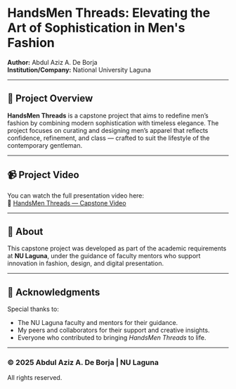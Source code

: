 # HandsMen Threads: Elevating the Art of Sophistication in Men's Fashion

**Author:** Abdul Aziz A. De Borja  
**Institution/Company:** National University Laguna

---

## 📖 Project Overview
**HandsMen Threads** is a capstone project that aims to redefine men’s fashion by combining modern sophistication with timeless elegance. The project focuses on curating and designing men’s apparel that reflects confidence, refinement, and class — crafted to suit the lifestyle of the contemporary gentleman.

---


## 📹 Project Video
You can watch the full presentation video here:  
🔗 [HandsMen Threads — Capstone Video](https://drive.google.com/file/d/15VFYiJseC4_-2TonvA7LJrCcVgAkFB-j/view?pli=1)

---

## 🏫 About
This capstone project was developed as part of the academic requirements at **NU Laguna**, under the guidance of faculty mentors who support innovation in fashion, design, and digital presentation.

---

## 👔 Acknowledgments
Special thanks to:  
- The NU Laguna faculty and mentors for their guidance.  
- My peers and collaborators for their support and creative insights.  
- Everyone who contributed to bringing *HandsMen Threads* to life.

---

### © 2025 Abdul Aziz A. De Borja | NU Laguna  
All rights reserved.
